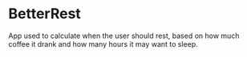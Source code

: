 # BetterRest
App used to calculate when the user should rest, based on how much coffee it drank and how many hours it may want to sleep.
